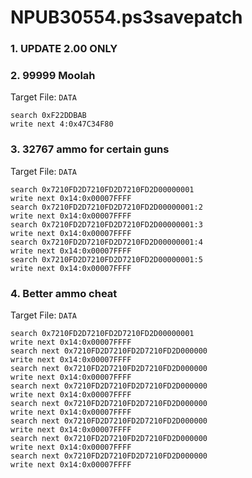 # NPUB30554.ps3savepatch

### 1. UPDATE 2.00 ONLY
### 2. 99999 Moolah

Target File: `DATA`

```
search 0xF22DDBAB
write next 4:0x47C34F80
```

### 3. 32767 ammo for certain guns

Target File: `DATA`

```
search 0x7210FD2D7210FD2D7210FD2D00000001
write next 0x14:0x00007FFFF
search 0x7210FD2D7210FD2D7210FD2D00000001:2
write next 0x14:0x00007FFFF
search 0x7210FD2D7210FD2D7210FD2D00000001:3
write next 0x14:0x00007FFFF
search 0x7210FD2D7210FD2D7210FD2D00000001:4
write next 0x14:0x00007FFFF
search 0x7210FD2D7210FD2D7210FD2D00000001:5
write next 0x14:0x00007FFFF
```

### 4. Better ammo cheat

Target File: `DATA`

```
search 0x7210FD2D7210FD2D7210FD2D00000001
write next 0x14:0x00007FFFF
search next 0x7210FD2D7210FD2D7210FD2D000000
write next 0x14:0x00007FFFF
search next 0x7210FD2D7210FD2D7210FD2D000000
write next 0x14:0x00007FFFF
search next 0x7210FD2D7210FD2D7210FD2D000000
write next 0x14:0x00007FFFF
search next 0x7210FD2D7210FD2D7210FD2D000000
write next 0x14:0x00007FFFF
search next 0x7210FD2D7210FD2D7210FD2D000000
write next 0x14:0x00007FFFF
search next 0x7210FD2D7210FD2D7210FD2D000000
write next 0x14:0x00007FFFF
search next 0x7210FD2D7210FD2D7210FD2D000000
write next 0x14:0x00007FFFF
```

